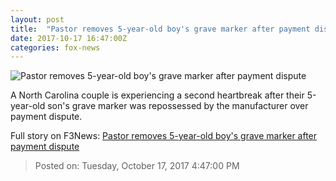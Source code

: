 ```yaml
---
layout: post
title:  "Pastor removes 5-year-old boy's grave marker after payment dispute"
date: 2017-10-17 16:47:00Z
categories: fox-news
---
```


![Pastor removes 5-year-old boy's grave marker after payment dispute](http://www.foxnews.com/content/dam/fox-news/logo/og-fn-foxnews.jpg)

A North Carolina couple is experiencing a second heartbreak after their 5-year-old son's grave marker was repossessed by the manufacturer over payment dispute.


Full story on F3News: [Pastor removes 5-year-old boy's grave marker after payment dispute](http://www.f3nws.com/n/duzkKF)

> Posted on: Tuesday, October 17, 2017 4:47:00 PM
